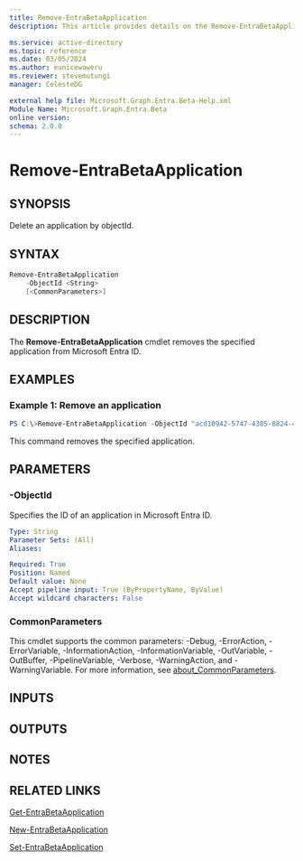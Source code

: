 ```yaml
---
title: Remove-EntraBetaApplication
description: This article provides details on the Remove-EntraBetaApplication command.

ms.service: active-directory
ms.topic: reference
ms.date: 03/05/2024
ms.author: eunicewaweru
ms.reviewer: stevemutungi
manager: CelesteDG

external help file: Microsoft.Graph.Entra.Beta-Help.xml
Module Name: Microsoft.Graph.Entra.Beta
online version:
schema: 2.0.0
---
```


# Remove-EntraBetaApplication

## SYNOPSIS
Delete an application by objectId.

## SYNTAX

```powershell
Remove-EntraBetaApplication 
    -ObjectId <String>
    [<CommonParameters>]
```

## DESCRIPTION
The **Remove-EntraBetaApplication** cmdlet removes the specified application from Microsoft Entra ID.

## EXAMPLES

### Example 1: Remove an application
```powershell
PS C:\>Remove-EntraBetaApplication -ObjectId "acd10942-5747-4385-8824-4c5d5fa904f9"
```

This command removes the specified application.

## PARAMETERS

### -ObjectId
Specifies the ID of an application in Microsoft Entra ID.

```yaml
Type: String
Parameter Sets: (All)
Aliases:

Required: True
Position: Named
Default value: None
Accept pipeline input: True (ByPropertyName, ByValue)
Accept wildcard characters: False
```

### CommonParameters
This cmdlet supports the common parameters: -Debug, -ErrorAction, -ErrorVariable, -InformationAction, -InformationVariable, -OutVariable, -OutBuffer, -PipelineVariable, -Verbose, -WarningAction, and -WarningVariable. For more information, see [about_CommonParameters](https://go.microsoft.com/fwlink/?LinkID=113216).

## INPUTS

## OUTPUTS

## NOTES

## RELATED LINKS

[Get-EntraBetaApplication](Get-EntraBetaApplication.md)

[New-EntraBetaApplication](New-EntraBetaApplication.md)

[Set-EntraBetaApplication](Set-EntraBetaApplication.md)

